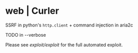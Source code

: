 # web | Curler

SSRF in python's `http.client` + command injection in aria2c

TODO in --verbose

Please see *exploit/exploit* for the full automated exploit.

